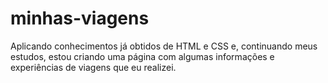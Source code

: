 # minhas-viagens
 Aplicando conhecimentos já obtidos de HTML e CSS e, continuando meus estudos, estou criando uma página com algumas informações e experiências de viagens que eu realizei.
